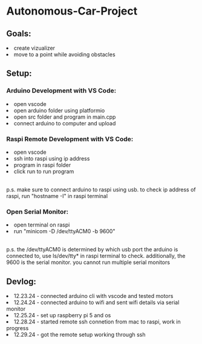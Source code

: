 <h1>Autonomous-Car-Project</h1>
<h2>Goals:</h2>
<li>create vizualizer</li>
<li>move to a point while avoiding obstacles</li>
<h2>Setup:</h2>
<h3>Arduino Development with VS Code:</h3>
<li>open vscode</li>
<li>open arduino folder using platformio</li>
<li>open src folder and program in main.cpp</li>
<li>connect arduino to computer and upload</li>
<h3>Raspi Remote Development with VS Code:</h3>
<li>open vscode</li>
<li>ssh into raspi using ip address</li>
<li>program in raspi folder</li>
<li>click run to run program</li>
<br>
<p>p.s. make sure to connect arduino to raspi using usb. to check ip address of raspi, run "hostname -I" in raspi terminal</p>
<h3>Open Serial Monitor:</h3>
<li>open terminal on raspi</li>
<li>run "minicom -D /dev/ttyACM0 -b 9600"</li>
<br>
<p>p.s. the /dev/ttyACM0 is determined by which usb port the arduino is connected to, use ls/dev/tty* in raspi terminal to check. additionally, the 9600 is the serial monitor. you cannot run multiple serial monitors</p>
<h2>Devlog:</h2>
<li>12.23.24 - connected arduino cli with vscode and tested motors</li>
<li>12.24.24 - connected arduino to wifi and sent wifi details via serial monitor</li>
<li>12.25.24 - set up raspberry pi 5 and os</li>
<li>12.28.24 - started remote ssh connetion from mac to raspi, work in progress</li>
<li>12.29.24 - got the remote setup working through ssh</li>
